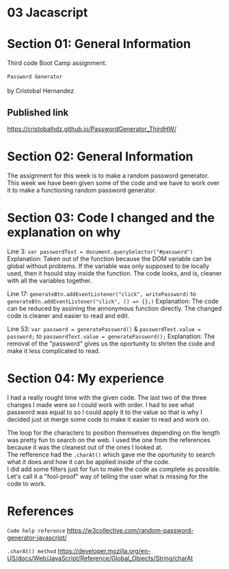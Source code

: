  # 03 Jacascript


# Section 01: General Information

Third code Boot Camp assignment.
</br>
</br>
`Password Generator`
</br>
</br>
 by Cristobal Hernandez
 
 ## Published link
 https://cristobalhdz.github.io/PasswordGenerator_ThirdHW/

# Section 02: General Information

The assignment for this week is to make a random password generator. This week we have been given some of the code and we have to work over it to make a functioning random password generator.

# Section 03: Code I changed and the explanation on why

Line 3: `var passwordText = document.querySelector("#password")`
Explanation: Taken out of the function because the DOM variable can be global without problems. If the variable was only supposed to be locally used, then it hsould stay inside the function. The code looks, and is, cleaner with all the variables together.

Line 17: `generateBtn.addEventListener("click", writePassword)` to `generateBtn.addEventListener("click", () => {};)`
Explanation: The code can be reduced by assining the annonymous function directly. The changed code is cleaner and easier to read and edit. 

Line 53: `var password = generatePassword()` & `passwordText.value = password;`  to `passwordText.value = generatePassword();`
Explanation: The removal of the "password" gives us the oportunity to shrten the code and make it less complicated to read.

#  Section 04: My experience

I had a really rought time with the given code. The last two of the three changes I made were so I could work with order. I had to see what password was equal to so I could apply it to the value so that is why I decided just ot merge some code to make it easier to read and work on.

The loop for the characters to position themselves depending on the length was pretty fun to search on the web. I used the one from the references because it was the cleanest out of the ones I looked at. 
</br>
The refference had the `.charAt()` which gave me the oportunity to search what it does and how it can be applied inside of the code.
</br>
I did add some filters just for fun to make the code as complete as possible. Let's call it a "fool-proof" way of telling the user what is missing for the code to work.

# References
`Code help reference`
https://w3collective.com/random-password-generator-javascript/

`.charAt() method`
https://developer.mozilla.org/en-US/docs/Web/JavaScript/Reference/Global_Objects/String/charAt